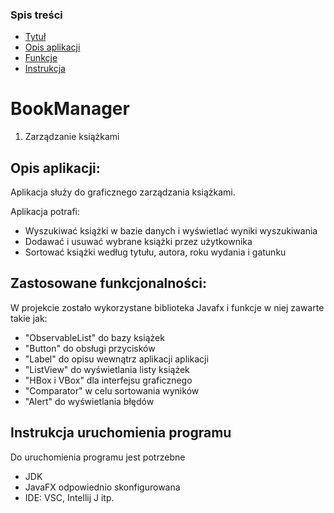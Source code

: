 ### Spis treści
- [Tytuł](#bookmanager)
- [Opis aplikacji](#opis-aplikacji)
- [Funkcje](#zastosowane-funkcjonalności)
- [Instrukcja](#instrukcja-uruchomienia-programu)

# BookManager
1. Zarządzanie książkami


## Opis aplikacji:
Aplikacja służy do graficznego zarządzania książkami.

Aplikacja potrafi: 
- Wyszukiwać książki w bazie danych i wyświetlać wyniki wyszukiwania
- Dodawać i usuwać wybrane książki przez użytkownika
- Sortować książki według tytułu, autora, roku wydania i gatunku

## Zastosowane funkcjonalności:
W projekcie zostało wykorzystane biblioteka Javafx i funkcje w niej zawarte takie jak: 
- "ObservableList" do bazy książek
- "Button" do obsługi przycisków
- "Label" do opisu wewnątrz aplikacji aplikacji
- "ListView" do wyświetlania listy książek
- "HBox i VBox" dla interfejsu graficznego
- "Comparator" w celu sortowania wyników
- "Alert" do wyświetlania błędów

## Instrukcja uruchomienia programu

Do uruchomienia programu jest potrzebne
- JDK
- JavaFX odpowiednio skonfigurowana
- IDE: VSC, Intellij J itp.
